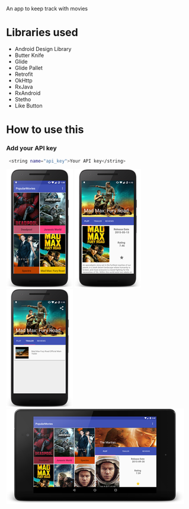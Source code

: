An app to keep track with movies

# Libraries used


* Android Design Library
* Butter Knife
* Glide
* Glide Pallet
* Retrofit
* OkHttp
* RxJava
* RxAndroid
* Stetho
* Like Button

# How to use this
### Add your API key

```bash
 <string name="api_key">Your API key</string>
```

![Phone Screenshot](/screenshot1.png?raw=true)
![Phone Screenshot](/screenshot2.png?raw=true)
![Phone Screenshot](/screenshot3.png?raw=true)
![Tablet Screenshot](/screenshot4.png?raw=true)

